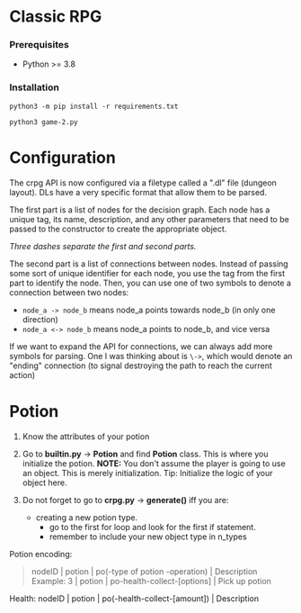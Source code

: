 # Classic RPG

### Prerequisites

* Python >= 3.8


### Installation

`python3 -m pip install -r requirements.txt`

`python3 game-2.py`


# Configuration

The crpg API is now configured via a filetype called a 
".dl" file (dungeon layout). DLs have a very specific format
that allow them to be parsed. 

The first part is a list of nodes for the decision graph. Each 
node has a unique tag, its name, description, and
any other parameters that need to be passed to the constructor 
to create the appropriate object.

*Three dashes separate the first and second parts.*

The second part is a list of connections between nodes. Instead of
passing some sort of unique identifier for each node, you use the 
tag from the first part to identify the node. Then, you can use one 
of two symbols to denote a connection between two nodes:

- `node_a -> node_b` means node_a points towards node_b (in only one direction)
- `node_a <-> node_b` means node_a points to node_b, and vice versa

If we want to expand the API for connections, we can always add more symbols
for parsing. One I was thinking about is `\->`, which would denote an
"ending" connection (to signal destroying the path to reach the current action)

# Potion

1) Know the attributes of your potion

2) Go to **builtin.py** -> **Potion** and find **Potion** class. This is where you initialize the potion. **NOTE:** You don't assume the player is going to use an object. This is merely initialization. Tip: Initialize the logic of your object here. 

3) Do not forget to go to **crpg.py** -> **generate()** iff you are:
    - creating a new potion type. 
        - go to the first for loop and look for the first if statement. 
        - remember to include your new object type in n_types

Potion encoding:
> nodeID | potion | po(-type of potion -operation) | Description
> Example: 3 | potion | po-health-collect-[options] | Pick up potion

Health:
nodeID | potion | po(-health-collect-[amount]) | Description
